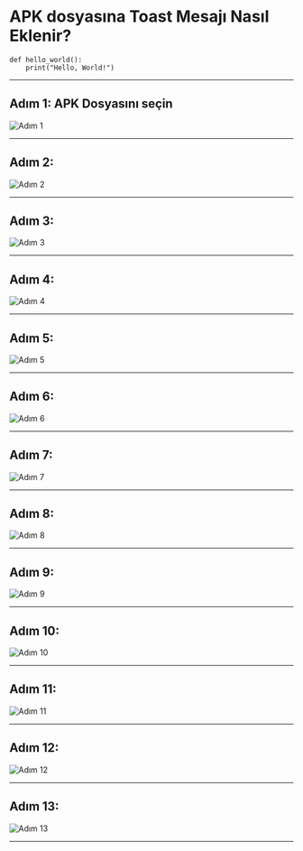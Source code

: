# APK dosyasına Toast Mesajı Nasıl Eklenir? 

```
def hello_world():
    print("Hello, World!")
```


---

## Adım 1: APK Dosyasını seçin

![Adım 1](./images/1.jpg)

---

## Adım 2: 

![Adım 2](./images/2.jpg)

---

## Adım 3: 

![Adım 3](./images/3.jpg)

---

## Adım 4: 

![Adım 4](./images/4.jpg)

---

## Adım 5: 

![Adım 5](./images/5.jpg)

---

## Adım 6: 

![Adım 6](./images/6.jpg)

---

## Adım 7: 

![Adım 7](./images/7.jpg)

---

## Adım 8: 

![Adım 8](./images/8.jpg)

---

## Adım 9: 

![Adım 9](./images/9.jpg)

---

## Adım 10: 

![Adım 10](./images/10.jpg)

---

## Adım 11: 

![Adım 11](./images/11.jpg)

---

## Adım 12: 

![Adım 12](./images/12.jpg)

---

## Adım 13: 

![Adım 13](./images/13.jpg)

---

